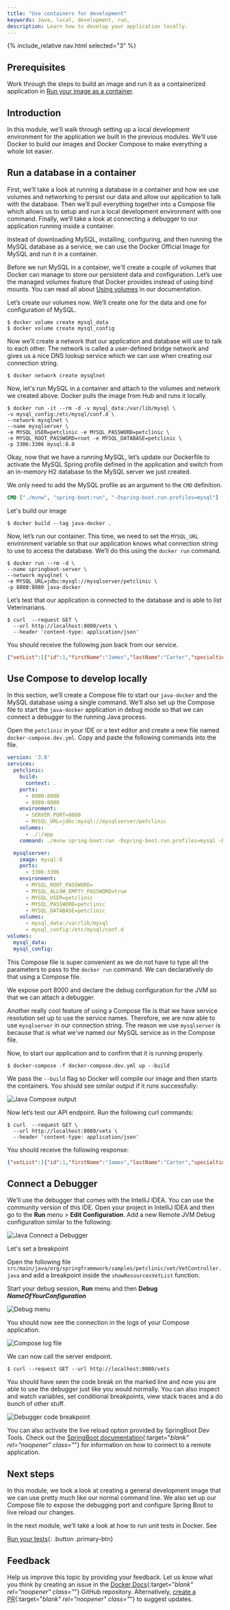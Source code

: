 ```yaml
---
title: "Use containers for development"
keywords: Java, local, development, run,
description: Learn how to develop your application locally.
---
```


{% include_relative nav.html selected="3" %}

## Prerequisites

Work through the steps to build an image and run it as a containerized application in [Run your image as a container](run-containers.md).

## Introduction

In this module, we’ll walk through setting up a local development environment for the application we built in the previous modules. We’ll use Docker to build our images and Docker Compose to make everything a whole lot easier.

## Run a database in a container

First, we’ll take a look at running a database in a container and how we use volumes and networking to persist our data and allow our application to talk with the database. Then we’ll pull everything together into a Compose file which allows us to setup and run a local development environment with one command. Finally, we’ll take a look at connecting a debugger to our application running inside a container.

Instead of downloading MySQL, installing, configuring, and then running the MySQL database as a service, we can use the Docker Official Image for MySQL and run it in a container.

Before we run MySQL in a container, we'll create a couple of volumes that Docker can manage to store our persistent data and configuration. Let’s use the managed volumes feature that Docker provides instead of using bind mounts. You can read all about [Using volumes](../../storage/volumes.md) in our documentation.

Let’s create our volumes now. We’ll create one for the data and one for configuration of MySQL.

```console
$ docker volume create mysql_data
$ docker volume create mysql_config
```

Now we’ll create a network that our application and database will use to talk to each other. The network is called a user-defined bridge network and gives us a nice DNS lookup service which we can use when creating our connection string.

```console
$ docker network create mysqlnet
```

Now, let's run MySQL in a container and attach to the volumes and network we created above. Docker pulls the image from Hub and runs it locally.

```console
$ docker run -it --rm -d -v mysql_data:/var/lib/mysql \
-v mysql_config:/etc/mysql/conf.d \
--network mysqlnet \
--name mysqlserver \
-e MYSQL_USER=petclinic -e MYSQL_PASSWORD=petclinic \
-e MYSQL_ROOT_PASSWORD=root -e MYSQL_DATABASE=petclinic \
-p 3306:3306 mysql:8.0
```

Okay, now that we have a running MySQL, let’s update our Dockerfile to activate the MySQL Spring profile defined in the application and switch from an in-memory H2 database to the MySQL server we just created.

We only need to add the MySQL profile as an argument to the `CMD` definition.

```dockerfile
CMD ["./mvnw", "spring-boot:run", "-Dspring-boot.run.profiles=mysql"]
```

Let's build our image

```console
$ docker build --tag java-docker .
```

Now, let’s run our container. This time, we need to set the `MYSQL_URL` environment variable so that our application knows what connection string to use to access the database. We’ll do this using the `docker run` command.

```console
$ docker run --rm -d \
--name springboot-server \
--network mysqlnet \
-e MYSQL_URL=jdbc:mysql://mysqlserver/petclinic \
-p 8080:8080 java-docker
```

Let’s test that our application is connected to the database and is able to list Veterinarians.

```console
$ curl  --request GET \
  --url http://localhost:8080/vets \
  --header 'content-type: application/json'
```

You should receive the following json back from our service.

```json
{"vetList":[{"id":1,"firstName":"James","lastName":"Carter","specialties":[],"nrOfSpecialties":0,"new":false},{"id":2,"firstName":"Helen","lastName":"Leary","specialties":[{"id":1,"name":"radiology","new":false}],"nrOfSpecialties":1,"new":false},{"id":3,"firstName":"Linda","lastName":"Douglas","specialties":[{"id":3,"name":"dentistry","new":false},{"id":2,"name":"surgery","new":false}],"nrOfSpecialties":2,"new":false},{"id":4,"firstName":"Rafael","lastName":"Ortega","specialties":[{"id":2,"name":"surgery","new":false}],"nrOfSpecialties":1,"new":false},{"id":5,"firstName":"Henry","lastName":"Stevens","specialties":[{"id":1,"name":"radiology","new":false}],"nrOfSpecialties":1,"new":false},{"id":6,"firstName":"Sharon","lastName":"Jenkins","specialties":[],"nrOfSpecialties":0,"new":false}]}
```

## Use Compose to develop locally

In this section, we’ll create a Compose file to start our `java-docker` and the MySQL database using a single command. We’ll also set up the Compose file to start the `java-docker` application in debug mode so that we can connect a debugger to the running Java process.

Open the `petclinic` in your IDE or a text editor and create a new file named `docker-compose.dev.yml`. Copy and paste the following commands into the file.

```yaml
version: '3.8'
services:
  petclinic:
    build:
      context: .
    ports:
      - 8000:8000
      - 8080:8080
    environment:
      - SERVER_PORT=8080
      - MYSQL_URL=jdbc:mysql://mysqlserver/petclinic
    volumes:
      - ./:/app
    command: ./mvnw spring-boot:run -Dspring-boot.run.profiles=mysql -Dspring-boot.run.jvmArguments="-agentlib:jdwp=transport=dt_socket,server=y,suspend=n,address=*:8000"

  mysqlserver:
    image: mysql:8
    ports:
      - 3306:3306
    environment:
      - MYSQL_ROOT_PASSWORD=
      - MYSQL_ALLOW_EMPTY_PASSWORD=true
      - MYSQL_USER=petclinic
      - MYSQL_PASSWORD=petclinic
      - MYSQL_DATABASE=petclinic
    volumes:
      - mysql_data:/var/lib/mysql
      - mysql_config:/etc/mysql/conf.d
volumes:
  mysql_data:
  mysql_config:
```

This Compose file is super convenient as we do not have to type all the parameters to pass to the `docker run` command. We can declaratively do that using a Compose file.

We expose port 8000 and declare the debug configuration for the JVM so that we can attach a debugger.

Another really cool feature of using a Compose file is that we have service resolution set up to use the service names. Therefore, we are now able to use `mysqlserver` in our connection string. The reason we use `mysqlserver` is because that is what we've named our MySQL service as in the Compose file.

Now, to start our application and to confirm that it is running properly.

```console
$ docker-compose -f docker-compose.dev.yml up --build
```

We pass the `--build` flag so Docker will compile our image and then starts the containers. You should see similar output if it runs successfully:

![Java Compose output](images/java-compose-output.png)

Now let’s test our API endpoint. Run the following curl commands:

```console
$ curl  --request GET \
  --url http://localhost:8080/vets \
  --header 'content-type: application/json'
```

You should receive the following response:

```json
{"vetList":[{"id":1,"firstName":"James","lastName":"Carter","specialties":[],"nrOfSpecialties":0,"new":false},{"id":2,"firstName":"Helen","lastName":"Leary","specialties":[{"id":1,"name":"radiology","new":false}],"nrOfSpecialties":1,"new":false},{"id":3,"firstName":"Linda","lastName":"Douglas","specialties":[{"id":3,"name":"dentistry","new":false},{"id":2,"name":"surgery","new":false}],"nrOfSpecialties":2,"new":false},{"id":4,"firstName":"Rafael","lastName":"Ortega","specialties":[{"id":2,"name":"surgery","new":false}],"nrOfSpecialties":1,"new":false},{"id":5,"firstName":"Henry","lastName":"Stevens","specialties":[{"id":1,"name":"radiology","new":false}],"nrOfSpecialties":1,"new":false},{"id":6,"firstName":"Sharon","lastName":"Jenkins","specialties":[],"nrOfSpecialties":0,"new":false}]}
```

## Connect a Debugger

We’ll use the debugger that comes with the IntelliJ IDEA. You can use the community version of this IDE. Open your project in IntelliJ IDEA and then go to the **Run** menu > **Edit Configuration**. Add a new Remote JVM Debug configuration similar to the following:

![Java Connect a Debugger](images/connect-debugger.png)

Let's set a breakpoint

Open the following file `src/main/java/org/springframework/samples/petclinic/vet/VetController.java` and add a breakpoint inside the `showResourcesVetList` function.

Start your debug session, **Run** menu and then **Debug _NameOfYourConfiguration_**

![Debug menu](images/debug-menu.png)

You should now see the connection in the logs of your Compose application.

![Compose log file ](images/compose-logs.png)

We can now call the server endpoint.

```console
$ curl --request GET --url http://localhost:8080/vets
```

You should have seen the code break on the marked line and now you are able to use the debugger just like you would normally. You can also inspect and watch variables, set conditional breakpoints, view stack traces and a do bunch of other stuff.

![Debugger code breakpoint](images/debugger-breakpoint.png)

You can also activate the live reload option provided by SpringBoot Dev Tools. Check out the [SpringBoot documentation](https://docs.spring.io/spring-boot/docs/current/reference/html/using-spring-boot.html#using-boot-devtools-remote){:target="_blank" rel="noopener" class="_"} for information on how to connect to a remote application.

## Next steps

In this module, we took a look at creating a general development image that we can use pretty much like our normal command line. We also set up our Compose file to expose the debugging port and configure Spring Boot to live reload our changes.

In the next module, we’ll take a look at how to run unit tests in Docker. See

[Run your tests](run-tests.md){: .button .primary-btn}

## Feedback

Help us improve this topic by providing your feedback. Let us know what you think by creating an issue in the [Docker Docs](https://github.com/docker/docker.github.io/issues/new?title=[Java%20docs%20feedback]){:target="_blank" rel="noopener" class="_"} GitHub repository. Alternatively, [create a PR](https://github.com/docker/docker.github.io/pulls){:target="_blank" rel="noopener" class="_"} to suggest updates.
